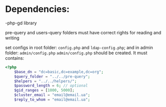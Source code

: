Dependencies:
=============
-php-gd library

pre-query and users-query folders must have correct rights for reading and writing

set configs in root folder: `config.php` and `ldap-config.php`; and in admin folder: `admin/config.php`
`admin/config.php` should be created. It must contains:
```php
<?php
	$base_dn = "dc=basic,dc=example,dc=org";
	$query_folder = "../../pre-query";
	$helpers = "../../helpers/";
	$password_length = 6; // optional
	$gid_ranges = [1000, 5000];
	$cluster_email = "email@email.ua";
	$reply_to_whom = "email@email.ua";